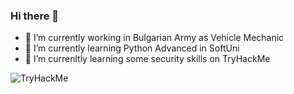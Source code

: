 ### Hi there 👋

- 🔭 I’m currently working in Bulgarian Army as Vehicle Mechanic
- 🌱 I’m currently learning Python Advanced in SoftUni
- 🤔 I’m currenltly learning some security skills on TryHackMe

<img src="https://tryhackme-badges.s3.amazonaws.com/Rattus7734.png" alt="TryHackMe">


<!--
**GPVelev/GPVelev** is a ✨ _special_ ✨ repository because its `README.md` (this file) appears on your GitHub profile.

Here are some ideas to get you started:

- 🔭 I’m currently working on ...
- 🌱 I’m currently learning ...
- 👯 I’m looking to collaborate on ...
- 🤔 I’m looking for help with ...
- 💬 Ask me about ...
- 📫 How to reach me: ...
- 😄 Pronouns: ...
- ⚡ Fun fact: ...
-->
